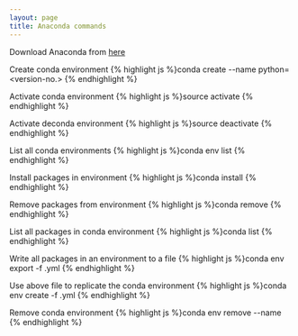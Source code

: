 ```yaml
---
layout: page
title: Anaconda commands
---
```


Download Anaconda from [here](https://www.anaconda.com/download/)

Create conda environment
{% highlight js %}conda create --name <env-name> python=<version-no.>
{% endhighlight %}

Activate conda environment
{% highlight js %}source activate <env-name>
{% endhighlight %}

Activate deconda environment
{% highlight js %}source deactivate <env-name>
{% endhighlight %}

List all conda environments
{% highlight js %}conda env list
{% endhighlight %}

Install packages in environment
{% highlight js %}conda install <package-name>
{% endhighlight %}

Remove packages from environment
{% highlight js %}conda remove <package-name>
{% endhighlight %}

List all packages in conda environment
{% highlight js %}conda list
{% endhighlight %}

Write all packages in an environment to a file
{% highlight js %}conda env export -f <file-name>.yml
{% endhighlight %}

Use above file to replicate the conda environment
{% highlight js %}conda env create -f <file-name>.yml
{% endhighlight %}

Remove conda environment
{% highlight js %}conda env remove --name <env-name>
{% endhighlight %}